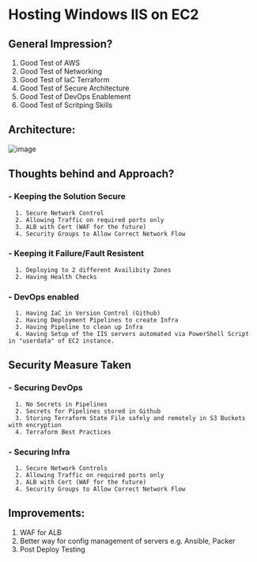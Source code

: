 # Hosting Windows IIS on EC2
## General Impression?
   1. Good Test of AWS
   2. Good Test of Networking
   3. Good Test of IaC Terraform
   4. Good Test of Secure Architecture
   5. Good Test of DevOps Enablement
   6. Good Test of Scritping Skills
  
## Architecture:

![image](https://user-images.githubusercontent.com/55613494/211007684-4889c5a3-06f8-4f0a-9b27-ec37e32904d4.png)

## Thoughts behind and Approach?

### - Keeping the Solution Secure 
      1. Secure Network Control
      2. Allowing Traffic on required ports only
      3. ALB with Cert (WAF for the future)
      4. Security Groups to Allow Correct Network Flow
      
### - Keeping it Failure/Fault Resistent
      1. Deploying to 2 different Availibity Zones
      2. Having Health Checks

### - DevOps enabled
      1. Having IaC in Version Control (Github)
      2. Having Deployment Pipelines to create Infra
      3. Having Pipeline to clean up Infra
      4. Having Setup of the IIS servers automated via PowerShell Script in "userdata" of EC2 instance.
      
## Security Measure Taken

### - Securing DevOps
      1. No Secrets in Pipelines
      2. Secrets for Pipelines stored in Github
      3. Storing Terraform State File safely and remotely in S3 Buckets with encryption 
      4. Terraform Best Practices
      
### - Securing Infra
      1. Secure Network Controls
      2. Allowing Traffic on required ports only
      3. ALB with Cert (WAF for the future)
      4. Security Groups to Allow Correct Network Flow
      
## Improvements:

   1. WAF for ALB
   2. Better way for config management of servers e.g. Ansible, Packer
   3. Post Deploy Testing

